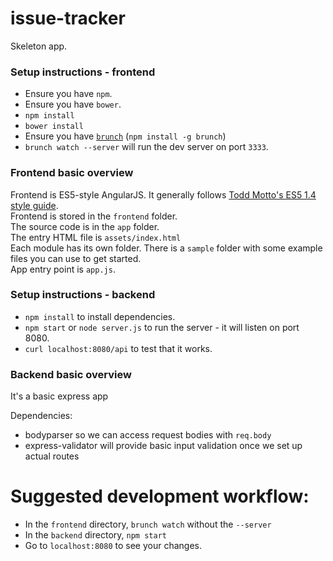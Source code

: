 # issue-tracker
Skeleton app.

### Setup instructions - frontend
* Ensure you have `npm`.
* Ensure you have `bower`.
* `npm install`
* `bower install`
* Ensure you have [`brunch`](http://brunch.io) (`npm install -g brunch`)
* `brunch watch --server` will run the dev server on port `3333`.

### Frontend basic overview

Frontend is ES5-style AngularJS. It generally follows [Todd Motto's ES5 1.4 style guide](https://github.com/toddmotto/angular-styleguide/tree/angular-old-es5).  
Frontend is stored in the `frontend` folder.  
The source code is in the `app` folder.  
The entry HTML file is `assets/index.html`  
Each module has its own folder. There is a `sample` folder with some example files you can use to get started.  
App entry point is `app.js`.

### Setup instructions - backend
* `npm install` to install dependencies.
* `npm start` or `node server.js` to run the server - it will listen on port 8080.
* `curl localhost:8080/api` to test that it works.

### Backend basic overview

It's a basic express app

Dependencies:
* bodyparser so we can access request bodies with `req.body`
* express-validator will provide basic input validation once we set up actual routes


# Suggested development workflow:
* In the `frontend` directory, `brunch watch` without the `--server`
* In the `backend` directory, `npm start`
* Go to `localhost:8080` to see your changes.
